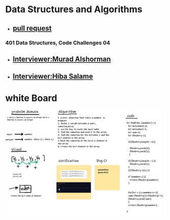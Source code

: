 # Data Structures and Algorithms


- ## [pull request](https://github.com/MURADALSHORMAN/data-structures-and-algorithms/tree/Interviews)


### 401 Data Structures, Code Challenges 04

- ## [Interviewer:Murad Alshorman](https://docs.google.com/spreadsheets/d/1jtX_56QnxVVqwz33-oibPm5MhMdJ2BRzageKLtrkUuw/edit?usp=sharing)

- ## [Interviewer:Hiba Salame](https://docs.google.com/spreadsheets/d/11MdCwZrlzRAuTkrFtw9VxflXScwVeXsAylEsqVgHqUU/edit?usp=sharing)



# white Board

![](https://github.com/MURADALSHORMAN/data-structures-and-algorithms/blob/Interviews/challenge%204.JPG)
